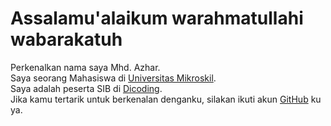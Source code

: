 # Assalamu'alaikum warahmatullahi wabarakatuh

Perkenalkan nama saya Mhd. Azhar.  
Saya seorang Mahasiswa di [Universitas Mikroskil](https://www.mikroskil.ac.id/).  
Saya adalah peserta SIB di [Dicoding](https://www.dicoding.com/).  
Jika kamu tertarik untuk berkenalan denganku, silakan ikuti akun [GitHub](https://github.com/MhdAzhar) ku ya.
